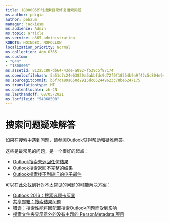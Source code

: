 ```yaml
---
title: 1800005即时搜索目录修复搜索问题
ms.author: pdigia
author: pebaum
manager: jackiesm
ms.audience: Admin
ms.topic: article
ms.service: o365-administration
ROBOTS: NOINDEX, NOFOLLOW
localization_priority: Normal
ms.collection: Adm_O365
ms.custom:
- "644"
- "1800005"
ms.assetid: 812a5c80-db64-43de-a892-f539c5f87174
ms.openlocfilehash: 5a51c7c24e63820a5abbfdc9d72f9f18554b9a9f42c5c804e944137df928efa9
ms.sourcegitcommit: b5f7da89a650d2915dc652449623c78be6247175
ms.translationtype: MT
ms.contentlocale: zh-CN
ms.lasthandoff: 08/05/2021
ms.locfileid: "54068508"
---
```

# <a name="troubleshoot-search-issues"></a>搜索问题疑难解答

如果在搜索中遇到问题，请参阅Outlook获得帮助和疑难解答。

这些是最常见的问题，是一个很好的起点：

- [Outlook搜索未返回任何结果](https://support.office.com/article/2556b11f-f4d8-46be-b0a7-de33a3f4f066#bkmk_noresults)
- [Outlook搜索返回不完整的结果](https://support.office.com/article/2556b11f-f4d8-46be-b0a7-de33a3f4f066#bkmk_incompleteresults)
- [Outlook搜索找不到较旧的电子邮件](https://support.office.com/article/2556b11f-f4d8-46be-b0a7-de33a3f4f066#bkmk_olderemails)

可以在此处找到针对不太常见的问题的可能解决方案：

- [Outlook 2016：搜索选项卡灰显](https://support.office.com/article/2556b11f-f4d8-46be-b0a7-de33a3f4f066#bkmk_greytab)
- [共享邮箱：搜索结果问题](https://support.office.com/article/2556b11f-f4d8-46be-b0a7-de33a3f4f066#bkmk_sharedmailbox)
- [错误：搜索性能将因配置搜索Outlook问题而受到影响](https://support.office.com/article/51c9d2c7-a3db-4358-afdf-50d3a9e57039)
- [搜索文件夹显示意外的没有主题的 PersonMetadata 项目](https://support.microsoft.com/help/4035436/outlook-search-folders-show-items-with-blank-subject)